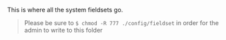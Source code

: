 This is where all the system fieldsets go.

> Please be sure to `$ chmod -R 777 ./config/fieldset` in order for the admin to
write to this folder
